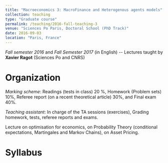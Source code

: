 ```yaml
---
title: "Macroeconomics 3: MacroFinance and Heterogenous agents models"
collection: teaching
type: "Graduate course"
permalink: /teaching/2016-fall-teaching-3
venue: "Sciences Po Paris, Doctoral School (PhD Track)"
date: 2016-09-03
location: "Paris, France"
---
```


*Fall semester 2016* and *Fall Semester 2017* (in English) -- Lectures taught by **Xavier Ragot** (Sciences Po and CNRS)

Organization
======

*Marking scheme*: Readings (tests in class) 20 %, Homework (Problem sets) 10%, Referee report (on a recent theoretical article) 30%, and Final exam 40%.

*Teaching assistant*: In charge of the TA sessions (exercises), Grading homework, tests, referee reports and exams.

Lecture on optimisation for economics, on Probability Theory (conditional expectations, Martingales and Markov Chains), on Asset Pricing.

Syllabus 
====== 


